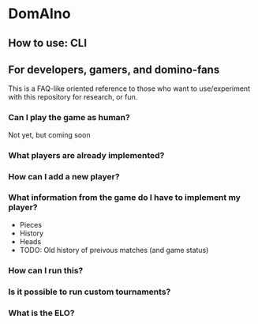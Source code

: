 # DomAIno

## How to use: CLI

## For developers, gamers, and domino-fans

This is a FAQ-like oriented reference to those who want to use/experiment with this repository for research, or fun.

### Can I play the game as human?

Not yet, but coming soon

### What players are already implemented?

### How can I add a new player?

### What information from the game do I have to implement my player?

+ Pieces
+ History
+ Heads
+ TODO: Old history of preivous matches (and game status)

### How can I run this?

### Is it possible to run custom tournaments?

### What is the ELO?
